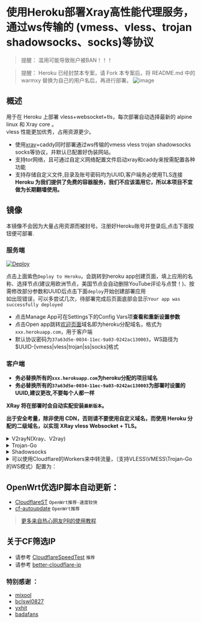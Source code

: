 # 使用Heroku部署Xray高性能代理服务，通过ws传输的 (vmess、vless、trojan shadowsocks、socks)等协议

> 提醒： 滥用可能导致账户被BAN！！！ 

> 提醒： Heroku 已经封禁本专案，请 Fork 本专案后，将 README.md 中的 warmxy 替换为自己的用户名后，再进行部署。 
>![image](https://user-images.githubusercontent.com/5351277/126950598-7930a0ac-739a-46ac-aef2-afa2d213a06c.png)

## 概述

用于在 Heroku 上部署 vless+websocket+tls，每次部署自动选择最新的 alpine linux 和 Xray core 。  
vless 性能更加优秀，占用资源更少。

* 使用[xray](https://github.com/XTLS/Xray-core)+caddy同时部署通过ws传输的vmess vless trojan shadowsocks socks等协议，并默认已配置好伪装网站。
* 支持tor网络，且可通过自定义网络配置文件启动xray和caddy来按需配置各种功能  
* 支持存储自定义文件,目录及账号密码均为UUID,客户端务必使用TLS连接  
  **Heroku 为我们提供了免费的容器服务，我们不应该滥用它，所以本项目不宜做为长期翻墙使用。**

## 镜像

本镜像不会因为大量占用资源而被封号。注册好Heroku账号并登录后,点击下面按钮便可部署.

### 服务端

[![Deploy](https://www.herokucdn.com/deploy/button.png)](https://dashboard.heroku.com/new?template=https://github.com/warmxy/newtest) 

点击上面紫色`Deploy to Heroku`，会跳转到heroku app创建页面，填上应用的名称、选择节点(建议用欧洲节点，美国节点会自动删除YouTube评论与点赞！)、按需修改部分参数和UUID后点击下面`deploy`开始创建部署应用  
如出现错误，可以多尝试几次，待部署完成后页面底部会显示`Your app was successfully deployed` 
  * 点击Manage App可在Settings下的Config Vars项**查看和重新设置参数**  
  * 点击Open app跳转[欢迎页面](/etc/CADDYIndexPage.md)域名即为heroku分配域名，格式为`xxx.herokuapp.com`，用于客户端  
  * 默认协议密码为`37a63d5e-0034-11ec-9a03-0242ac130003`，WS路径为$UUID-[vmess|vless|trojan|ss|socks]格式

### 客户端
* **务必替换所有的`xxx.herokuapp.com`为heroku分配的项目域名**  
* **务必替换所有的`37a63d5e-0034-11ec-9a03-0242ac130003`为部署时设置的UUID,建议更改,不要每个人都一样**  

**XRay 将在部署时会自动实配安装`最新版本`。**

**出于安全考量，除非使用 CDN，否则请不要使用自定义域名，而使用 Heroku 分配的二级域名，以实现 XRay vless Websocket + TLS。**

<details>
<summary>V2rayN(Xray、V2ray)</summary>

```bash
* 客户端下载：https://github.com/2dust/v2rayN/releases
* 代理协议：vless 或 vmess
* 地址：wing601.herokuapp.com
* 端口：443
* 默认UUID：37a63d5e-0034-11ec-9a03-0242ac130003
* vmess额外id：0
* 加密：none
* 传输协议：ws
* 伪装类型：none
* 伪装域名：wing601.workers.dev(CF Workers反代地址)
* 路径：/37a63d5e-0034-11ec-9a03-0242ac130003-vless // 默认vless使用(/自定义UUID码-vless)，vmess使用(/自定义UUID码-vmess)
* 底层传输安全：tls
* 跳过证书验证：false
```
</details>

<details>
<summary>Trojan-Go</summary>

```bash
* 客户端下载: https://github.com/p4gefau1t/trojan-go/releases
{
    "run_type": "client",
    "local_addr": "127.0.0.1",
    "local_port": 1080,
    "remote_addr": "wing601.herokuapp.com",
    "remote_port": 443,
    "password": [
        "37a63d5e-0034-11ec-9a03-0242ac130003"
    ],
    "websocket": {
        "enabled": true,
        "path": "/37a63d5e-0034-11ec-9a03-0242ac130003-trojan",
        "host": "wing601.herokuapp.com"
    }
}
```
</details>

<details>
<summary>Shadowsocks</summary>

```bash
* 客户端下载：https://github.com/shadowsocks/shadowsocks-windows/releases/
* 服务器地址: wing601.herokuapp.com
* 端口: 443
* 密码：37a63d5e-0034-11ec-9a03-0242ac130003
* 加密：chacha20-ietf-poly1305
* 插件程序：xray-plugin_windows_amd64.exe  //需将插件https://github.com/shadowsocks/xray-plugin/releases下载解压后放至shadowsocks同目录
* 插件选项: tls;host=wing601.herokuapp.com;path=/37a63d5e-0034-11ec-9a03-0242ac130003-ss
```
</details>

<details>
<summary>可以使用Cloudflare的Workers来中转流量，（支持VLESS\VMESS\Trojan-Go的WS模式）配置为：</summary>

```js
const SingleDay = 'wing601.herokuapp.com'
const DoubleDay = 'wing601.herokuapp.com'
addEventListener(
    "fetch",event => {
    
        let nd = new Date();
        if (nd.getDate()%2) {
            host = SingleDay
        } else {
            host = DoubleDay
        }
        
        let url=new URL(event.request.url);
        url.hostname=host;
        let request=new Request(url,event.request);
        event. respondWith(
            fetch(request)
        )
    }
)
```
</details>

## OpenWrt优选IP脚本自动更新：

* [CloudflareST](https://github.com/warmxy/CloudflareST) `OpenWrt推荐-速度较快`
* [cf-autoupdate](https://github.com/warmxy/cf-autoupdate) `OpenWrt推荐`

> [更多来自热心网友PR的使用教程](/tutorial)

## 关于CF筛选IP

* 请参考 [CloudflareSpeedTest](https://github.com/XIU2/CloudflareSpeedTest) `推荐`
* 请参考 [better-cloudflare-ip](https://github.com/badafans/better-cloudflare-ip)

### 特别感谢 ：

* [mixool](https://github.com/mixool/)
* [bclswl0827](https://github.com/bclswl0827/v2ray-heroku)
* [yxhit](https://github.com/yxhit)
* [badafans](https://github.com/badafans/better-cloudflare-ip/tree/20201208)
